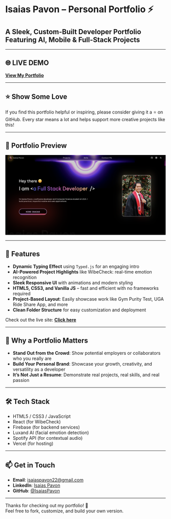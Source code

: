 # Isaias Pavon – Personal Portfolio ⚡️

## A Sleek, Custom-Built Developer Portfolio Featuring AI, Mobile & Full-Stack Projects

---

## 🌐 LIVE DEMO

**[View My Portfolio](https://isaiaspavon.github.io/developer-portfolio/)**

---

## ⭐ Show Some Love

If you find this portfolio helpful or inspiring, please consider giving it a ⭐ on GitHub. Every star means a lot and helps support more creative projects like this!

---

## 📸 Portfolio Preview

![Portfolio Preview](./userAsset/portfolio.png)

---

## 🚀 Features

- **Dynamic Typing Effect** using `Typed.js` for an engaging intro
- **AI-Powered Project Highlights** like WibeCheck: real-time emotion recognition
- **Sleek Responsive UI** with animations and modern styling
- **HTML5, CSS3, and Vanilla JS** – fast and efficient with no frameworks required
- **Project-Based Layout**: Easily showcase work like Gym Purity Test, UGA Ride Share App, and more
- **Clean Folder Structure** for easy customization and deployment

Check out the live site: **[Click here](https://isaiaspavon.github.io/developer-portfolio/)**

---

## 🧠 Why a Portfolio Matters

- **Stand Out from the Crowd**: Show potential employers or collaborators who you really are
- **Build Your Personal Brand**: Showcase your growth, creativity, and versatility as a developer
- **It’s Not Just a Resume**: Demonstrate real projects, real skills, and real passion

---

## 🛠 Tech Stack

- HTML5 / CSS3 / JavaScript
- React (for WibeCheck)
- Firebase (for backend services)
- Luxand AI (facial emotion detection)
- Spotify API (for contextual audio)
- Vercel (for hosting)

---

## 📫 Get in Touch

- **Email**: [isaiaspavon22@gmail.com](mailto:isaiaspavon22@gmail.com)  
- **LinkedIn**: [Isaias Pavon](https://www.linkedin.com/in/isaiaspavon)  
- **GitHub**: [@IsaiasPavon](https://github.com/IsaiasPavon)

---

Thanks for checking out my portfolio! 🚀  
Feel free to fork, customize, and build your own version.
